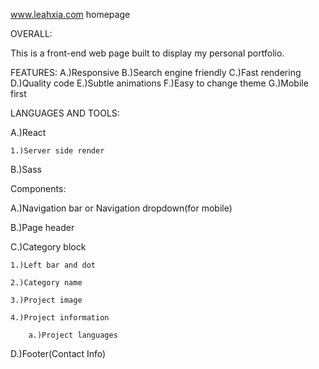 www.leahxia.com homepage


OVERALL:

This is a front-end web page built to display my personal portfolio.


FEATURES:
  A.)Responsive
  B.)Search engine friendly
  C.)Fast rendering
  D.)Quality code
  E.)Subtle animations
  F.)Easy to change theme
  G.)Mobile first



LANGUAGES AND TOOLS:

  A.)React

    1.)Server side render

  B.)Sass


Components:

  A.)Navigation bar or Navigation dropdown(for mobile)

  B.)Page header

  C.)Category block

    1.)Left bar and dot

    2.)Category name

    3.)Project image

    4.)Project information

        a.)Project languages

  D.)Footer(Contact Info)
